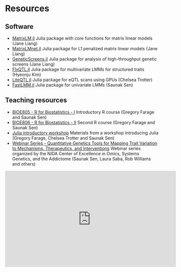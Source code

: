 # Resources

## Software
- [MatrixLM.jl](https://github.com/senresearch/MatrixLM.jl) Julia
  package with core functions for matrix linear models (Jane Liang)
- [MatrixLMnet.jl](https://github.com/senresearch/MatrixLMnet.jl)
  Julia package for L1 penalized matrix linear models (Jane Liang)
- [GeneticScreens.jl](https://github.com/senresearch/GeneticScreens.jl)
  Julia package for analysis of high-throughput genetic screens (Jane
  Liang)
- [FlxQTL.jl](https://github.com/senresearch/FlxQTL.jl) Julia package for
  multivariate LMMs for structured traits (Hyeonju Kim)
- [LiteQTL.jl](https://github.com/senresearch/LiteQTL.jl) Julia package
  for eQTL scans using GPUs (Chelsea Trotter)
- [FastLMM.jl](https://github.com/sens/FastLMM.jl) Julia package for
  univariate LMMs (Saunak Sen)

## Teaching resources
- [BIOE805 - R for Biostatistics - I](https://senresearch.github.io/bioe805)
  Introductory R course (Gregory Farage and Saunak Sen)
- [BIOE806 - R for Biostatistics - II](https://senresearch.github.io/bioe806)
  Second R course (Gregory Farage and Saunak Sen)
- [Julia introductory workshop](https://github.com/senresearch/julia-intro-docs)
  Materials from a workshop introducing Julia (Gregory Farage, Chelsea
  Trotter and Saunak Sen)
- [Webinar Series - Quantitative Genetics Tools for Mapping Trait Variation to Mechanisms, Therapeutics, and Interventions](https://opar.io/training/osga-webinar-series-2020.html) Webinar series organized by the NIDA Center of Excellence in Omics, Systems Genetics, and the Addictome (Saunak Sen, Laura Saba, Rob Williams and others)

<iframe width="560" height="315" src="https://www.youtube.com/embed/leY3kPmnLaI" frameborder="0" allow="accelerometer; autoplay; clipboard-write; encrypted-media; gyroscope; picture-in-picture" allowfullscreen></iframe>


  
